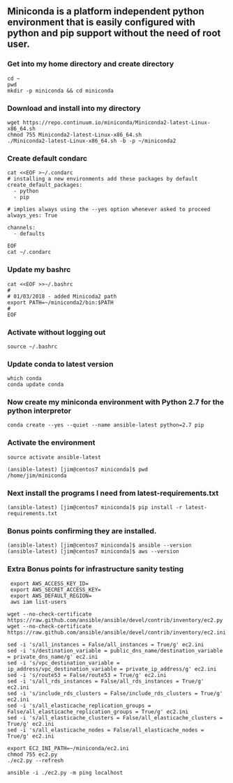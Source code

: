## Miniconda is a platform independent python environment that is easily configured with python and pip support without the need of root user.

### Get into my home directory and create directory
```
cd ~
pwd
mkdir -p miniconda && cd miniconda
```


### Download and install into my directory
```
wget https://repo.continuum.io/miniconda/Miniconda2-latest-Linux-x86_64.sh
chmod 755 Miniconda2-latest-Linux-x86_64.sh
./Miniconda2-latest-Linux-x86_64.sh -b -p ~/miniconda2
```


### Create default condarc
```
cat <<EOF >~/.condarc
# installing a new environments add these packages by default
create_default_packages:
  - python
  - pip

# implies always using the --yes option whenever asked to proceed
always_yes: True

channels:
  - defaults

EOF
cat ~/.condarc
```

### Update my bashrc
```
cat <<EOF >>~/.bashrc
#
# 01/03/2018 - added Minicoda2 path
export PATH=~/miniconda2/bin:$PATH
#
EOF
```

### Activate without logging out
```
source ~/.bashrc
```

### Update conda to latest version
```
which conda
conda update conda
```


### Now create my miniconda environment with Python 2.7 for the python interpretor
```
conda create --yes --quiet --name ansible-latest python=2.7 pip
```

### Activate the environment
```
source activate ansible-latest

(ansible-latest) [jim@centos7 miniconda]$ pwd
/home/jim/miniconda
```

### Next install the programs I need from latest-requirements.txt
```
(ansible-latest) [jim@centos7 miniconda]$ pip install -r latest-requirements.txt
```

### Bonus points confirming they are installed.
```
(ansible-latest) [jim@centos7 miniconda]$ ansible --version
(ansible-latest) [jim@centos7 miniconda]$ aws --version
```

### Extra Bonus points for infrastructure sanity testing
```
 export AWS_ACCESS_KEY_ID=
 export AWS_SECRET_ACCESS_KEY=
 export AWS_DEFAULT_REGION=
 aws iam list-users
 
wget --no-check-certificate https://raw.github.com/ansible/ansible/devel/contrib/inventory/ec2.py
wget --no-check-certificate https://raw.github.com/ansible/ansible/devel/contrib/inventory/ec2.ini

sed -i 's/all_instances = False/all_instances = True/g' ec2.ini
sed -i 's/destination_variable = public_dns_name/destination_variable = private_dns_name/g' ec2.ini
sed -i 's/vpc_destination_variable = ip_address/vpc_destination_variable = private_ip_address/g' ec2.ini
sed -i 's/route53 = False/route53 = True/g' ec2.ini
sed -i 's/all_rds_instances = False/all_rds_instances = True/g' ec2.ini
sed -i 's/include_rds_clusters = False/include_rds_clusters = True/g' ec2.ini
sed -i 's/all_elasticache_replication_groups = False/all_elasticache_replication_groups = True/g' ec2.ini
sed -i 's/all_elasticache_clusters = False/all_elasticache_clusters = True/g' ec2.ini
sed -i 's/all_elasticache_nodes = False/all_elasticache_nodes = True/g' ec2.ini

export EC2_INI_PATH=~/miniconda/ec2.ini
chmod 755 ec2.py
./ec2.py --refresh

ansible -i ./ec2.py -m ping localhost
 ```
